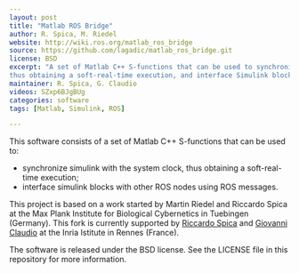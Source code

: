 ```yaml
---
layout: post
title: "Matlab ROS Bridge"
author: R. Spica, M. Riedel
website: http://wiki.ros.org/matlab_ros_bridge
source: https://github.com/lagadic/matlab_ros_bridge.git
license: BSD
excerpt: "A set of Matlab C++ S-functions that can be used to synchronize Simulink with the system clock,
thus obtaining a soft-real-time execution, and interface Simulink blocks with other ROS nodes using ROS messages."
maintainer: R. Spica, G. Claudio
videos: SZxp6BJgBUg
categories: software
tags: [Matlab, Simulink, ROS]

---
```


This software consists of a set of Matlab C++ S-functions that can be used to:

* synchronize simulink with the system clock, thus obtaining a soft-real-time execution;
* interface simulink blocks with other ROS nodes using ROS messages.

This project is based on a work started by Martin Riedel and Riccardo Spica at the Max Plank Institute for Biological Cybernetics in Tuebingen (Germany).
This fork is currently supported by [Riccardo Spica](mailto:riccardo.spica@irisa.fr) and [Giovanni Claudio](mailto:giovanni.claudio@irisa.fr) at the Inria Istitute in Rennes (France).

The software is released under the BSD license. See the LICENSE file in this repository for more information.
